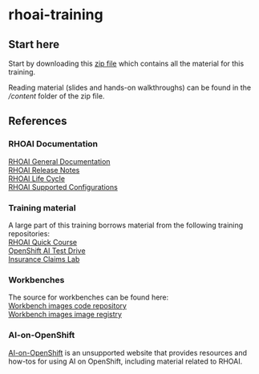 # rhoai-training

## Start here

Start by downloading this [zip file](https://github.com/rh-aiservices-bu/rhoai-training/archive/refs/heads/main.zip) which contains all the material for this training.  

Reading material (slides and hands-on walkthroughs) can be found in the */content* folder of the zip file.  

## References

### RHOAI Documentation

[RHOAI General Documentation](https://access.redhat.com/documentation/en-us/red_hat_openshift_ai_self-managed/2.6)  
[RHOAI Release Notes](https://access.redhat.com/documentation/en-us/red_hat_openshift_ai_self-managed/2.6/html/release_notes/index)  
[RHOAI Life Cycle](https://access.redhat.com/support/policy/updates/rhoai-sm/lifecycle)  
[RHOAI Supported Configurations](https://access.redhat.com/articles/rhoai-supported-configs)  

### Training material

A large part of this training borrows material from the following training repositories:  
[RHOAI Quick Course](https://redhatquickcourses.github.io/rhods-intro/rhods-intro/1.33/index.html)  
[OpenShift AI Test Drive](https://rh-aiservices-bu.github.io/rhoai-rh1-testdrive/modules/index.html)  
[Insurance Claims Lab](https://rh-aiservices-bu.github.io/insurance-claim-processing/modules/index.html)  

### Workbenches

The source for workbenches can be found here:  
[Workbench images code repository](https://github.com/red-hat-data-services/notebooks/tree/main/jupyter)  
[Workbench images image registry](https://quay.io/organization/modh)  

### AI-on-OpenShift

[AI-on-OpenShift](https://ai-on-openshift.io/) is an unsupported website that provides resources and how-tos for using AI on OpenShift, including material related to RHOAI.
